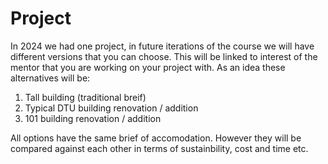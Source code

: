 # Project

In 2024 we had one project, in future iterations of the course we will have different versions that you can choose. This will be linked to interest of the mentor that you are working on your project with. As an idea these alternatives will be:

1. Tall building (traditional breif)
2. Typical DTU building renovation / addition
3. 101 building renovation / addition

All options have the same brief of accomodation. However they will be compared against each other in terms of sustainbility, cost and time etc.
